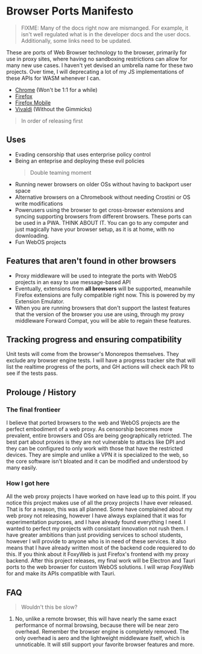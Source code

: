 # Browser Ports Manifesto

> FIXME: Many of the docs right now are mismanged. For example, it isn't well regulated what is in the developer docs and the user docs. Additionally, some links need to be updated.

These are ports of Web Browser technology to the browser, primarily for use in proxy sites, where having no sandboxing restrictions can allow for many new use cases. I haven't yet devised an umbrella name for these two projects. Over time, I will deprecating a lot of my JS implementations of these APIs for WASM whenever I can.

- [Chrome](./docs/Ferrochrome.md) (Won't be 1:1 for a while)
- [Firefox](./docs/Foxyweb.md)
- [Firefox Mobile](./docs/FenixWeb.md)
- [Vivaldi](./docs/ClassicalWeb.md) (Without the Gimmicks)

> In order of releasing first

## Uses

- Evading censorship that uses enterprise policy control
- Being an enteprise and deploying these evil policies
  > Double teaming moment
- Running newer browsers on older OSs without having to backport user space
- Alternative browsers on a Chromebook without needing Crostini or OS write modifications
- Powerusers using the browser to get cross-browser extensions and syncing supporting browsers from different browsers. These ports can be used in a PWA. THINK ABOUT IT. You can go to any computer and just magically have your browser setup, as it is at home, with no downloading.
- Fun WebOS projects

## Features that aren't found in other browsers

- Proxy middleware will be used to integrate the ports with WebOS projects in an easy to use message-based API
- Eventually, extensions from **all browsers** will be supported, meanwhile Firefox extensions are fully compatible right now. This is powered by my Extension Emulator.
- When you are running browsers that don't support the lastest features that the version of the browser you use are using, through my proxy middleware Forward Compat, you will be able to regain these features.

## Tracking progress and ensuring compatibility

Unit tests will come from the browser's Monorepos themselves. They exclude any browser engine tests. I will have a progress tracker site that will list the realtime progress of the ports, and GH actions will check each PR to see if the tests pass.

## Prolouge / History

### The final frontieer

I believe that ported browsers to the web and WebOS projects are the perfect embodiment of a web proxy. As censorship becomes more prevalent, entire browsers and OSs are being geographically retricted. The best part about proxies is they are not vulnerable to attacks like DPI and they can be configured to only work with those that have the restricted devices. They are simple and unlike a VPN it is specialized to the web, so the core software isn't bloated and it can be modified and understood by many easily.

### How I got here

All the web proxy projects I have worked on have lead up to this point. If you notice this project makes use of all the proxy projects I have ever released. That is for a reason, this was all planned. Some have complained about my web proxy not releasing, however I have always explained that it was for experimentation purposes, and I have already found everything I need. I wanted to perfect my projects with consistant innovation not rush them. I have greater ambitions than just providing services to school students, however I will provide to anyone who is in need of these services. It also means that I have already written most of the backend code requiered to do this. If you think about it FoxyWeb is just Firefox's frontend with my proxy backend.
After this project releases, my final work will be Electron and Tauri ports to the web browser for custom WebOS solutions. I will wrap FoxyWeb for and make its APIs compatible with Tauri.

## FAQ

> Wouldn't this be slow?

1. No, unlike a remote browser, this will have nearly the same exact performance of normal browsing, because there will be near zero overhead. Remember the browser engine is completely removed. The only overhead is aero and the lightweight middleware itself, which is unnoticable. It will still support your favorite browser features and more.
